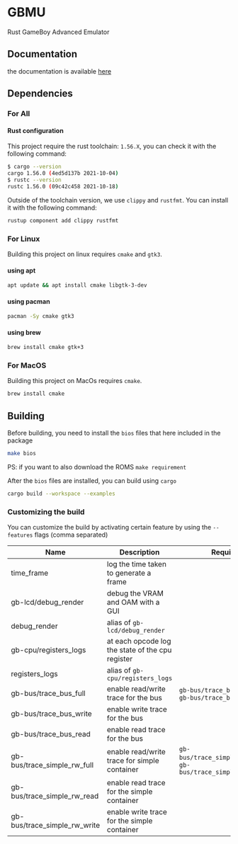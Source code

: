# GBMU

Rust GameBoy Advanced Emulator

## Documentation

the documentation is available [here](#docs/Home.md)

## Dependencies

### For All

#### Rust configuration

This project require the rust toolchain: `1.56.X`, you can check it with the following command:

```sh
$ cargo --version
cargo 1.56.0 (4ed5d137b 2021-10-04)
$ rustc --version
rustc 1.56.0 (09c42c458 2021-10-18)
```

Outside of the toolchain version, we use `clippy` and `rustfmt`.
You can install it with the following command:

```sh
rustup component add clippy rustfmt
```

### For Linux

Building this project on linux requires `cmake` and `gtk3`.

#### using apt

```sh
apt update && apt install cmake libgtk-3-dev
```

#### using pacman

```sh
pacman -Sy cmake gtk3
```

#### using brew

```sh
brew install cmake gtk+3
```

### For MacOS

Building this project on MacOs requires `cmake`.

```sh
brew install cmake
```

## Building

Before building, you need to install the `bios` files that here included in the package

```sh
make bios
```

PS: if you want to also download the ROMS `make requirement`

After the `bios` files are installed, you can build using `cargo`

```sh
cargo build --workspace --examples
```

### Customizing the build

You can customize the build by activating certain feature by using the `--features` flags (comma separated)

| Name                         | Description                                      | Require                                                       |
| ---------------------------- | ------------------------------------------------ | ------------------------------------------------------------- |
| time_frame                   | log the time taken to generate a frame           |                                                               |
| gb-lcd/debug_render          | debug the VRAM and OAM with a GUI                |                                                               |
| debug_render                 | alias of `gb-lcd/debug_render`                   |                                                               |
| gb-cpu/registers_logs        | at each opcode log the state of the cpu register |                                                               |
| registers_logs               | alias of `gb-cpu/registers_logs`                 |                                                               |
| gb-bus/trace_bus_full        | enable read/write trace for the bus              | `gb-bus/trace_bus_write`, `gb-bus/trace_bus_read`             |
| gb-bus/trace_bus_write       | enable write trace for the bus                   |                                                               |
| gb-bus/trace_bus_read        | enable read trace for the bus                    |                                                               |
| gb-bus/trace_simple_rw_full  | enable read/write trace for simple container     | `gb-bus/trace_simple_rw_read`, `gb-bus/trace_simple_rw_write` |
| gb-bus/trace_simple_rw_read  | enable read trace for the simple container       |                                                               |
| gb-bus/trace_simple_rw_write | enable write trace for the simple container      |                                                               |
